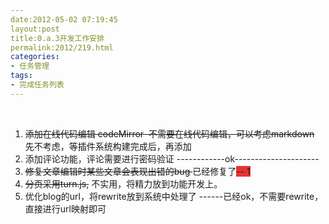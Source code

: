 ```yaml
---
date:2012-05-02 07:19:45
layout:post
title:0.a.3开发工作安排
permalink:2012/219.html
categories:
- 任务管理
tags:
- 完成任务列表
---
```



<p>
	<br />
</p>
<ol>
	<li>
		<s>添加在线代码编辑 codeMirror &nbsp;不需要在线代码编辑，</s><s>可以考虑markdown </s> 先不考虑，等插件系统构建完成后，再添加
	</li>
	<li>
		添加评论功能，评论需要进行密码验证 ------------ok---------------------
	</li>
	<li>
		<s>修复文章编辑时某些文章会表现出错的bug </s>已经修复了<span style="background-color:#E53333;">-- 1</span>
	</li>
	<li>
		<s>分页采用turn.js,</s> 不实用，将精力放到功能开发上。
	</li>
	<li>
		优化blog的url，将rewrite放到系统中处理了 ------已经ok，不需要rewrite，直接进行url映射即可
	</li>
</ol>
<p>
	<br />
</p>
